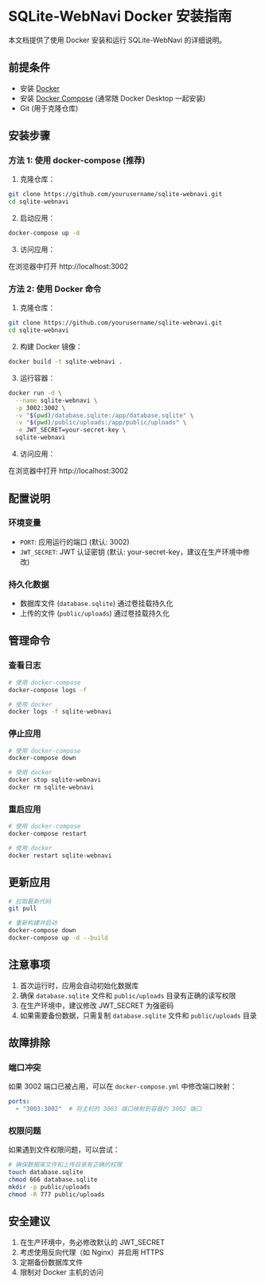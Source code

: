 # SQLite-WebNavi Docker 安装指南

本文档提供了使用 Docker 安装和运行 SQLite-WebNavi 的详细说明。

## 前提条件

- 安装 [Docker](https://docs.docker.com/get-docker/)
- 安装 [Docker Compose](https://docs.docker.com/compose/install/) (通常随 Docker Desktop 一起安装)
- Git (用于克隆仓库)

## 安装步骤

### 方法 1: 使用 docker-compose (推荐)

1. 克隆仓库：

```bash
git clone https://github.com/yourusername/sqlite-webnavi.git
cd sqlite-webnavi
```

2. 启动应用：

```bash
docker-compose up -d
```

3. 访问应用：

在浏览器中打开 http://localhost:3002

### 方法 2: 使用 Docker 命令

1. 克隆仓库：

```bash
git clone https://github.com/yourusername/sqlite-webnavi.git
cd sqlite-webnavi
```

2. 构建 Docker 镜像：

```bash
docker build -t sqlite-webnavi .
```

3. 运行容器：

```bash
docker run -d \
  --name sqlite-webnavi \
  -p 3002:3002 \
  -v "$(pwd)/database.sqlite:/app/database.sqlite" \
  -v "$(pwd)/public/uploads:/app/public/uploads" \
  -e JWT_SECRET=your-secret-key \
  sqlite-webnavi
```

4. 访问应用：

在浏览器中打开 http://localhost:3002

## 配置说明

### 环境变量

- `PORT`: 应用运行的端口 (默认: 3002)
- `JWT_SECRET`: JWT 认证密钥 (默认: your-secret-key，建议在生产环境中修改)

### 持久化数据

- 数据库文件 (`database.sqlite`) 通过卷挂载持久化
- 上传的文件 (`public/uploads`) 通过卷挂载持久化

## 管理命令

### 查看日志

```bash
# 使用 docker-compose
docker-compose logs -f

# 使用 docker
docker logs -f sqlite-webnavi
```

### 停止应用

```bash
# 使用 docker-compose
docker-compose down

# 使用 docker
docker stop sqlite-webnavi
docker rm sqlite-webnavi
```

### 重启应用

```bash
# 使用 docker-compose
docker-compose restart

# 使用 docker
docker restart sqlite-webnavi
```

## 更新应用

```bash
# 拉取最新代码
git pull

# 重新构建并启动
docker-compose down
docker-compose up -d --build
```

## 注意事项

1. 首次运行时，应用会自动初始化数据库
2. 确保 `database.sqlite` 文件和 `public/uploads` 目录有正确的读写权限
3. 在生产环境中，建议修改 JWT_SECRET 为强密码
4. 如果需要备份数据，只需复制 `database.sqlite` 文件和 `public/uploads` 目录

## 故障排除

### 端口冲突

如果 3002 端口已被占用，可以在 `docker-compose.yml` 中修改端口映射：

```yaml
ports:
  - "3003:3002"  # 将主机的 3003 端口映射到容器的 3002 端口
```

### 权限问题

如果遇到文件权限问题，可以尝试：

```bash
# 确保数据库文件和上传目录有正确的权限
touch database.sqlite
chmod 666 database.sqlite
mkdir -p public/uploads
chmod -R 777 public/uploads
```

## 安全建议

1. 在生产环境中，务必修改默认的 JWT_SECRET
2. 考虑使用反向代理（如 Nginx）并启用 HTTPS
3. 定期备份数据库文件
4. 限制对 Docker 主机的访问
